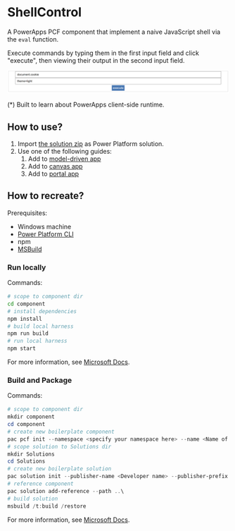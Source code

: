 # ShellControl

A PowerApps PCF component that implement a naive JavaScript shell via the `eval` function.

Execute commands by typing them in the first input field and click "execute", then viewing their output in the second input field.

![](assets/component.png)

(*) Built to learn about PowerApps client-side runtime.

## How to use?

1. Import [the solution zip](component/bin/solutions.zip) as Power Platform solution.
2. Use one of the following guides:
   1. Add to [model-driven app](https://learn.microsoft.com/en-us/power-apps/developer/component-framework/add-custom-controls-to-a-field-or-entity)
   2. Add to [canvas app](https://learn.microsoft.com/en-us/power-apps/developer/component-framework/component-framework-for-canvas-apps#add-components-to-a-canvas-app)
   3. Add to [portal app](https://learn.microsoft.com/en-us/powerapps/maker/portals/component-framework-tutorial)

## How to recreate?

Prerequisites:

- Windows machine
- [Power Platform CLI](https://learn.microsoft.com/en-us/power-platform/developer/cli/introduction#update-power-platform-cli-for-windows)
- npm
- [MSBuild](https://learn.microsoft.com/en-us/visualstudio/msbuild/msbuild?view=vs-2022)

### Run locally

Commands:

```bash
# scope to component dir
cd component
# install dependencies
npm install
# build local harness
npm run build
# run local harness
npm start
```

For more information, see [Microsoft Docs](https://learn.microsoft.com/en-us/power-apps/developer/component-framework/implementing-controls-using-typescript#build-your-code-components).

### Build and Package

Commands:

```powershell
# scope to component dir
mkdir component
cd component
# create new boilerplate component
pac pcf init --namespace <specify your namespace here> --name <Name of the code component> --template field --run-npm-install
# scope solution to Solutions dir
mkdir Solutions
cd Solutions
# create new boilerplate solution
pac solution init --publisher-name <Developer name> --publisher-prefix <Unique prefix, e.g. dev>
# reference component
pac solution add-reference --path ..\
# build solution
msbuild /t:build /restore
```

For more information, see [Microsoft Docs](https://learn.microsoft.com/en-us/power-apps/developer/component-framework/create-custom-controls-using-pcf).